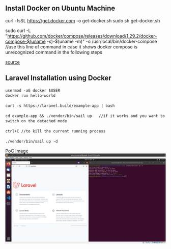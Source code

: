 ## Install Docker on Ubuntu Machine 

curl -fsSL https://get.docker.com -o get-docker.sh
sudo sh get-docker.sh


 sudo curl -L "https://github.com/docker/compose/releases/download/1.29.2/docker-compose-$(uname -s)-$(uname -m)" -o /usr/local/bin/docker-compose    //use this line of command in case it shows docker compose is unrecognized command in the following steps 

[source](https://docs.docker.com/engine/install/ubuntu/)

## Laravel Installation using Docker 
```
usermod -aG docker $USER
docker run hello-world 

curl -s https://laravel.build/example-app | bash

cd example-app && ./vendor/bin/sail up   //if it works and you want to switch on the detached mode 

ctrl+C //to kill the current running process 

./vendor/bin/sail up -d
```
PoC Image
![PoC](IMAGES/poc.png)



